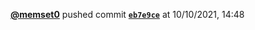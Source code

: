  <a href=https://github.com/memset0><strong>@memset0</strong></a>  pushed commit <a href=https://github.com/memset0/memset0/commit/eb7e9ce6f71b9cd5c43bb35a12be3e6d67c9dc96><strong><code>eb7e9ce</code></strong></a>  at 10/10/2021, 14:48 

